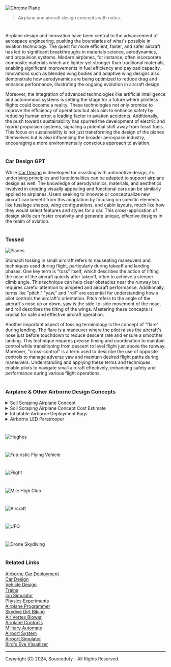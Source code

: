 ![Chrome Plane](https://github.com/user-attachments/assets/36d4fb7b-1774-4848-aefb-a4dada846f53)

> Airplane and aircraft design concepts with notes.

#

Airplane design and innovation have been central to the advancement of aerospace engineering, pushing the boundaries of what's possible in aviation technology. The quest for more efficient, faster, and safer aircraft has led to significant breakthroughs in materials science, aerodynamics, and propulsion systems. Modern airplanes, for instance, often incorporate composite materials which are lighter yet stronger than traditional materials, enabling significant improvements in fuel efficiency and payload capacity. Innovations such as blended wing bodies and adaptive wing designs also demonstrate how aerodynamics are being optimized to reduce drag and enhance performance, illustrating the ongoing evolution in aircraft design.

Moreover, the integration of advanced technologies like artificial intelligence and autonomous systems is setting the stage for a future where pilotless flights could become a reality. These technologies not only promise to improve the efficiency of operations but also aim to enhance safety by reducing human error, a leading factor in aviation accidents. Additionally, the push towards sustainability has spurred the development of electric and hybrid propulsion systems, signaling a potential shift away from fossil fuels. This focus on sustainability is not just transforming the design of the planes themselves but is also influencing the broader aerospace industry, encouraging a more environmentally conscious approach to aviation.

#
### Car Design GPT

While [Car Design](https://chatgpt.com/g/g-EPHgYBaHt-car-design) is developed for assisting with automotive design, its underlying principles and functionalities can be adapted to support airplane design as well. The knowledge of aerodynamics, materials, and aesthetics involved in creating visually appealing and functional cars can be similarly applied to airplanes. Users seeking to innovate or conceptualize new aircraft can benefit from this adaptation by focusing on specific elements like fuselage shapes, wing configurations, and cabin layouts, much like how they would select features and styles for a car. This cross-application of design skills can foster creativity and generate unique, effective designs in the realm of aviation.

#
### Tossed

![Planes](https://github.com/user-attachments/assets/75967328-1ff9-4e94-9f4e-6f73e824d4e1)

Stomach tossing in small aircraft refers to nauseating maneuvers and techniques used during flight, particularly during takeoff and landing phases. One key term is "toss" itself, which describes the action of lifting the nose of the aircraft quickly after takeoff, often to achieve a steeper climb angle. This technique can help clear obstacles near the runway but requires careful attention to airspeed and aircraft performance. Additionally, terms like "pitch," "yaw," and "roll" are essential for understanding how a pilot controls the aircraft's orientation. Pitch refers to the angle of the aircraft's nose up or down, yaw is the side-to-side movement of the nose, and roll describes the tilting of the wings. Mastering these concepts is crucial for safe and effective aircraft operation.

Another important aspect of tossing terminology is the concept of "flare" during landing. The flare is a maneuver where the pilot raises the aircraft's nose just before touchdown to reduce descent rate and ensure a smoother landing. This technique requires precise timing and coordination to maintain control while transitioning from descent to level flight just above the runway. Moreover, "cross-control" is a term used to describe the use of opposite controls to manage adverse yaw and maintain desired flight paths during maneuvers. Understanding and applying these terms and techniques enable pilots to navigate small aircraft effectively, enhancing safety and performance during various flight operations.

#
### Airplane & Other Airborne Design Concepts

<details><summary>Soil Scraping Airplane Concept</summary>
<br>

![Soil Scraping Airplane](https://github.com/sourceduty/Airplane_Design/assets/123030236/a7138315-b174-4734-ac8b-9d3bfa084840)

### Soil Scraping Airplane Concept

Soil scraping airplane concept involving soil sampling and land leveling.

Soil Sampling: 

Collect soil from various depths and locations to analyze composition, moisture, etc. Ensure retrieval mechanisms prevent contamination.

Land Leveling: 

Remove soil from high areas and redistribute to lower areas to flatten land for agricultural and construction benefits.

Choose a robust existing airplane capable of handling additional weight and structural modifications for soil scraping equipment, like a cargo or utility aircraft. Modifications needed:

- Structural reinforcement of fuselage and wings.
- Enhanced landing gear to withstand soil interaction impacts and vibrations.
- Upgraded power and fuel systems for extended low-altitude, heavy-load flights.

Model soil interaction by studying soil mechanics like cohesion, angle of repose, and compressibility. Design effective soil cutting, lifting, and leveling mechanisms.

- Use CAD and simulation software (e.g., ANSYS, Abaqus) to simulate interactions and refine design.
- Field test prototypes to validate design and functionality.

Incorporate new control systems for soil scraping mechanisms into aircraft’s existing controls. Ensure design adheres to aviation and environmental regulations and analyze economic viability and market potential of the modified aircraft.

This multidisciplinary project requires collaboration among aerospace engineers, mechanical engineers, soil scientists, and pilots, alongside early engagement with regulatory bodies for compliance and feasibility.

<br>
</details>
<details><summary>Soil Scraping Airplane Concept Cost Estimate</summary>
<br>

### Soil Scraping Airplane Cost Estimate

Cost estimate for modifying an existing airplane for soil scraping, including soil sampling and land leveling:

Research and Development:

- Initial design and feasibility studies: $100,000 - $300,000
- Detailed engineering and CAD modeling: $250,000 - $500,000
- Software licenses for simulation (per year): $10,000 - $50,000
- Prototype testing and materials: $100,000 - $200,000

Aircraft Modification:

- Purchase of used cargo/utility aircraft: $1 million - $5 million
- Structural modifications and reinforcements: $500,000 - $1 million
- Landing gear modifications: $200,000 - $400,000
- Integration of soil scraping mechanism: $300,000 - $600,000
- Control systems upgrade: $150,000 - $300,000

Certification and Compliance:

- FAA or other aviation authority certifications: $100,000 - $300,000
- Environmental and safety compliance studies: $50,000 - $150,000

Operational Costs:

- Pilot and crew training: $50,000 - $100,000
- Maintenance and operation for the first year: $200,000 - $500,000

Total Estimated Cost Range: $3 million to $9 million

Notes:

- Costs may vary significantly based on specific project requirements, technical challenges, and location.
- Scale of production and unforeseen technical issues could affect final costs.

<br>
</details>
<details><summary>Inflatable Airborne Deployment Bags</summary>
<br>

![Inflatable Airborne Deployment Bags](https://github.com/sourceduty/Airplane_Design/assets/123030236/15d7470f-b205-4e50-8df8-2196e5036ea4)

### Inflatable Airborne Deployment Bags

Inflatable Airborne Deployment Bags (IADB) represent a revolutionary concept in aerial cargo delivery, especially tailored for military operations, disaster relief, and remote area resupply missions. The design hinges on the dynamic use of airflow to cushion valuable cargo during air-to-ground transitions. As the package is released from the aircraft, strategically placed vents on the bag capture the onrushing air, causing the bag to inflate rapidly. This inflation not only stabilizes the descent but also significantly reduces the landing impact, ensuring the cargo's integrity upon touchdown.

The construction of the IADB utilizes cutting-edge materials, primarily high-strength, lightweight fabrics that are both tear-resistant and waterproof. These materials are similar to those used in advanced parachutes and inflatable spacecraft technology, providing resilience against extreme atmospheric conditions and rough terrain impacts. The bags are modular and can be configured in various sizes to accommodate different cargo loads, from small medical supplies to larger equipment like generators or water purification units.

Furthermore, the deployment mechanism is designed for precision and ease of use. Incorporating GPS and advanced sensors, the IADB can be programmed to deploy at specific coordinates, ensuring pinpoint accuracy for deliveries. This technology is crucial for reaching inaccessible areas during emergency responses where traditional delivery methods may fail or be too risky.

Additionally, the environmental impact of the IADB is minimal. The bags are reusable, designed for quick recovery and reflation for multiple uses. This not only cuts down on waste and costs associated with single-use delivery systems but also aligns with sustainability goals by reducing the carbon footprint associated with manufacturing and disposing of traditional delivery containers.

In conclusion, the Inflatable Airborne Deployment Bags offer a highly innovative, safe, and environmentally friendly solution to the challenges of delivering cargo in diverse and demanding scenarios. This concept has the potential to transform logistical operations in critical areas, enhancing the effectiveness and reach of aid and support missions worldwide.

<br>
</details>
<details><summary>Airborne LED Paratrooper</summary>
<br>

![Airborne LED Paratrooper](https://github.com/user-attachments/assets/459883a9-5b44-4c66-9642-2711142dd66d)

This Airborne LED Paratrooper design concept is a futuristic and innovative approach to airborne operations, combining advanced technology with practical applications for both military and civilian purposes. The image depicts a paratrooper descending under a parachute illuminated by numerous LED lights. The lights are strategically integrated into the parachute, creating a stunning visual effect while potentially serving practical purposes, such as enhancing visibility during nighttime operations or signaling locations. This design is particularly useful for operations where stealth is not a priority, but safety and visibility are paramount, such as search and rescue missions or training exercises.

In addition to its practical applications, the LED illumination adds an aesthetic dimension to the paratrooper's descent, making it a striking visual spectacle. The bright lights against the dark backdrop create a contrast that could also serve as a psychological tool, either by intimidating adversaries or by boosting the morale of allied forces. The concept may also have implications for public events, where such a display could be used for demonstrations or ceremonial purposes, showcasing the technological advancements and capabilities of modern airborne units.

This concept also hints at the broader possibilities of integrating technology into traditional military equipment, enhancing the functionality and adaptability of paratroopers in various scenarios. The LED system could be customizable, with the ability to change colors or patterns to convey specific messages or coordinate actions among multiple paratroopers. Overall, the Airborne LED Paratrooper design represents a blend of cutting-edge technology with time-tested military tactics, potentially opening new avenues for the future of airborne operations.

<br>
</details>

#

![Hughes](https://github.com/user-attachments/assets/74fd9d84-b218-4185-8272-999aa38e61fc)

#

![Futuristic Flying Vehicle](https://github.com/user-attachments/assets/fa0a6514-0e70-47a6-801b-9be871f628eb)

#

![Flight](https://github.com/user-attachments/assets/c8fcbb89-3250-4fbc-b161-9799c614f752)

#

![Mile High Club](https://github.com/user-attachments/assets/ce58bf16-62e0-4607-b6df-2adb2e192dfb)

#

![Aircraft](https://github.com/user-attachments/assets/4b9f228e-b7d0-494b-9705-b9e0de34aa0e)

#

![UFO](https://github.com/user-attachments/assets/9bb9f4bf-e3cf-4b2d-8b7b-d62673065cff)

#

![Drone Skydiving](https://github.com/user-attachments/assets/83645958-a8b6-4fe3-8185-f1e88136a170)

#
### Related Links

[Airborne Car Deployment](https://github.com/sourceduty/Airborne_Car_Deployment)
<br>
[Car Design](https://github.com/sourceduty/Car_Design)
<br>
[Vehicle Design](https://github.com/sourceduty/Vehicle_Design)
<br>
[Trains](https://github.com/sourceduty/Trains)
<br>
[Ion Simulator](https://github.com/sourceduty/Ion_Simulator)
<br>
[Physics Experiments](https://github.com/sourceduty/Physics_Experiments)
<br>
[Airplane Programmer](https://github.com/sourceduty/Airplane_Progammer)
<br>
[Skydive Dirt Biking](https://github.com/sourceduty/Skydive_Dirt_Biking)
<br>
[Air Vortex Blower](https://github.com/sourceduty/Air_Vortex_Blower)
<br>
[Airplane Contrails](https://github.com/sourceduty/Airplane_Contrails)
<br>
[Military Automate](https://github.com/sourceduty/Military_Automation/tree/main)
<br>
[Airport System](https://github.com/sourceduty/Airport_System)
<br>
[Airport Simulator](https://github.com/sourceduty/Airport_Simulator)
<br>
[Bird's Eye Visualizer](https://github.com/sourceduty/Birds_Eye_Visualizer)

***
Copyright (C) 2024, Sourceduty - All Rights Reserved.
